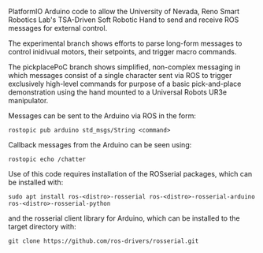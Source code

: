 PlatformIO Arduino code to allow the University of Nevada, Reno Smart Robotics Lab's TSA-Driven Soft Robotic Hand to send and receive ROS messages for external control. 

The experimental branch shows efforts to parse long-form messages to control inidivual motors, their setpoints, and trigger macro commands. 

The pickplacePoC branch shows simplified, non-complex messaging in which messages consist of a single character sent via ROS to trigger exclusively high-level commands for purpose of a basic pick-and-place demonstration using the hand mounted to a Universal Robots UR3e manipulator.

Messages can be sent to the Arduino via ROS in the form:
```console
rostopic pub arduino std_msgs/String <command>
```
Callback messages from the Arduino can be seen using:
```console
rostopic echo /chatter
```
Use of this code requires installation of the ROSserial packages, which can be installed with:
```console
sudo apt install ros-<distro>-rosserial ros-<distro>-rosserial-arduino ros-<distro>-rosserial-python
```
and the rosserial client library for Arduino, which can be installed to the target directory with:
```console
git clone https://github.com/ros-drivers/rosserial.git
```
